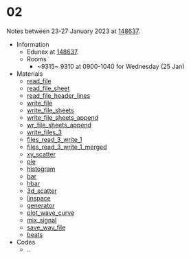# 02
Notes between 23-27 January 2023 at [148637](https://edunex.itb.ac.id/courses/45997/preview/148637).

- Information
  + Edunex at [148637](https://edunex.itb.ac.id/courses/45997/preview/148637).
  + Rooms
    - ~9315~ 9310 at 0900-1040 for Wednesday (25 Jan)
- Materials
  + [read_file](https://github.com/dudung/py-jupyter-nb/blob/main/src/pandas/excel/basic/read_file.ipynb)
  + [read_file_sheet](https://github.com/dudung/py-jupyter-nb/blob/main/src/pandas/excel/basic/read_file_sheet.ipynb)
  + [read_file_header_lines](https://github.com/dudung/py-jupyter-nb/blob/main/src/pandas/excel/basic/read_file_header_lines.ipynb)
  + [write_file](https://github.com/dudung/py-jupyter-nb/blob/main/src/pandas/excel/basic/write_file.ipynb)
  + [write_file_sheets](https://github.com/dudung/py-jupyter-nb/blob/main/src/pandas/excel/basic/write_file_sheets.ipynb)
  + [write_file_sheets_append](https://github.com/dudung/py-jupyter-nb/blob/main/src/pandas/excel/basic/write_file_sheets_append.ipynb)
  + [wr_file_sheets_append](https://github.com/dudung/py-jupyter-nb/blob/main/src/pandas/excel/basic/wr_file_sheets_append.ipynb)
  + [write_files_3](https://github.com/dudung/py-jupyter-nb/blob/main/src/pandas/excel/basic/write_files_3.ipynb)
  + [files_read_3_write_1](https://github.com/dudung/py-jupyter-nb/blob/main/src/pandas/excel/basic/files_read_3_write_1.ipynb)
  + [files_read_3_write_1_merged](https://github.com/dudung/py-jupyter-nb/blob/main/src/pandas/excel/basic/files_read_3_write_1_merged.ipynb)
  + [xy_scatter](https://github.com/dudung/py-jupyter-nb/blob/main/src/pandas/excel/chart/xy_scatter.ipynb)
  + [pie](https://github.com/dudung/py-jupyter-nb/blob/main/src/pandas/excel/chart/pie.ipynb)
  + [histogram](https://github.com/dudung/py-jupyter-nb/blob/main/src/pandas/excel/chart/histogram.ipynb)
  + [bar](https://github.com/dudung/py-jupyter-nb/blob/main/src/pandas/excel/chart/bar.ipynb)
  + [hbar](https://github.com/dudung/py-jupyter-nb/blob/main/src/pandas/excel/chart/hbar.ipynb)
  + [3d_scatter](https://github.com/dudung/py-jupyter-nb/blob/main/src/pandas/excel/chart/3d_scatter.ipynb)
  + [linspace](https://github.com/dudung/py-jupyter-nb/blob/main/src/fft/linscape.ipynb)
  + [generator](https://github.com/dudung/py-jupyter-nb/blob/main/src/fft/generator.ipynb)
  + [plot_wave_curve](https://github.com/dudung/py-jupyter-nb/blob/main/src/fft/plot_wave_curve.ipynb)
  + [mix_signal](https://github.com/dudung/py-jupyter-nb/blob/main/src/fft/mix_signal.ipynb)
  + [save_wav_file](https://github.com/dudung/py-jupyter-nb/blob/main/src/fft/save_wav_file.ipynb)
  + [beats](https://github.com/dudung/py-jupyter-nb/blob/main/src/fft/beats.ipynb)
- Codes
  + ..
